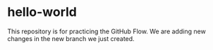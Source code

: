 # hello-world
This repository is for practicing the GitHub Flow.
We are adding new changes in the new branch we just created.
